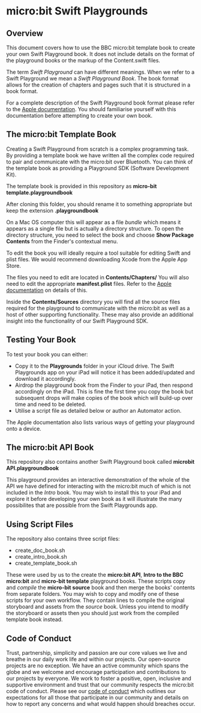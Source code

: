 # micro:bit Swift Playgrounds

## Overview

This document covers how to use the BBC micro:bit template book to create your own Swift Playground book. It does not include details on the format of the playground books or the markup of the Content.swift files.

The term _Swift Playground_ can have different meanings. When we refer to a Swift Playground we mean a _Swift Playground Book_. The book format allows for the creation of chapters and pages such that it is structured in a book format.

For a complete description of the Swift Playground book format please refer to the [Apple documentation][playground_link]. You should familiarise yourself with this documentation before attempting to create your own book.

[playground_link]:https://developer.apple.com/documentation/swift_playgrounds?language=objc

## The micro:bit Template Book

Creating a Swift Playground from scratch is a complex programming task. By providing a template book we have written all the complex code required to pair and communicate with the micro:bit over Bluetooth. You can think of the template book as providing a Playground SDK (Software Development Kit).

The template book is provided in this repository as **micro-bit template.playgroundbook**

After cloning this folder, you should rename it to something appropriate but keep the extension **.playgroundbook**

On a Mac OS computer this will appear as a file _bundle_ which means it appears as a single file but is actually a directory structure. To open the directory structure, you need to select the book and choose **Show Package Contents** from the Finder's contextual menu.

To edit the book you will ideally require a tool suitable for editing Swift and plist files. We would recommend downloading Xcode from the Apple App Store.

The files you need to edit are located in **Contents/Chapters/** You will also need to edit the appropriate **manifest.plist** files. Refer to the [Apple documentation][playground_link] on details of this.

Inside the **Contents/Sources** directory you will find all the source files required for the playground to communicate with the micro:bit as well as a host of other supporting functionality. These may also provide an additional insight into the functionality of our Swift Playground SDK.

## Testing Your Book
To test your book you can either:

* Copy it to the **Playgrounds** folder in your iCloud drive. The Swift Playgrounds app on your iPad will notice it has been added/updated and download it accordingly.
* Airdrop the playground book from the Finder to your iPad, then respond accordingly on the iPad. This is fine the first time you copy the book but subsequent drops will make copies of the book which will build-up over time and need to be deleted.
* Utilise a script file as detailed below or author an Automator action.

The Apple documentation also lists various ways of getting your playground onto a device.

## The micro:bit API Book

This repository also contains another Swift Playground book called **microbit API.playgroundbook**

This playground provides an interactive demonstration of the whole of the API we have defined for interacting with the micro:bit much of which is not included in the _Intro_ book. You may wish to install this to your iPad and explore it before developing your own book as it will illustrate the many possibilites that are possible from the Swift Playgrounds app.

## Using Script Files

The repository also contains three script files:

* create\_doc\_book.sh
* create\_intro\_book.sh
* create\_template\_book.sh

These were used by us to the create the **micro:bit API**,  **Intro to the BBC micro:bit** and **micro-bit template** playground books. These scripts copy and _compile_ the **micro-bit source** book and then merge the books' contents from separate folders. You may wish to copy and modify one of these scripts for your own workflow. They contain lines to compile the original storyboard and assets from the _source_ book. Unless you intend to modify the storyboard or assets then you should just work from the compiled template book instead.

## Code of Conduct

Trust, partnership, simplicity and passion are our core values we live and breathe in our daily work life and within our projects. Our open-source projects are no exception. We have an active community which spans the globe and we welcome and encourage participation and contributions to our projects by everyone. We work to foster a positive, open, inclusive and supportive environment and trust that our community respects the micro:bit code of conduct. Please see our [code of conduct](https://microbit.org/safeguarding/) which outlines our expectations for all those that participate in our community and details on how to report any concerns and what would happen should breaches occur.
